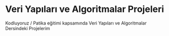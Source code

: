 # Veri Yapıları ve Algoritmalar Projeleri

Kodluyoruz / Patika eğitimi kapsamında Veri Yapıları ve Algoritmalar Dersindeki Projelerim
